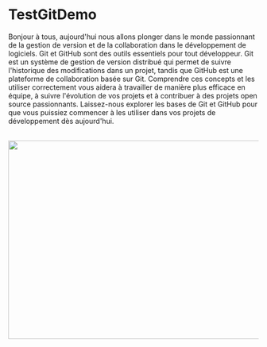 # TestGitDemo
Bonjour à tous, aujourd'hui nous allons plonger dans le monde passionnant de la gestion de version et de la collaboration dans le développement de logiciels. Git et GitHub sont des outils essentiels pour tout développeur. Git est un système de gestion de version distribué qui permet de suivre l'historique des modifications dans un projet, tandis que GitHub est une plateforme de collaboration basée sur Git. Comprendre ces concepts et les utiliser correctement vous aidera à travailler de manière plus efficace en équipe, à suivre l'évolution de vos projets et à contribuer à des projets open source passionnants. 
Laissez-nous explorer les bases de Git et GitHub pour que vous puissiez commencer
à les utiliser dans vos projets de développement dès aujourd'hui.

<br>

<img width="1000px" height="400px" src="https://i.pinimg.com/564x/c5/88/85/c58885f62f457d5ad91811684a4c67b3.jpg" alt="">
